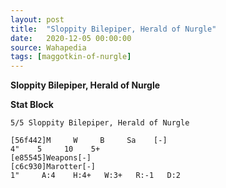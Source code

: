 ```yaml
---
layout: post
title:  "Sloppity Bilepiper, Herald of Nurgle"
date:   2020-12-05 00:00:00
source: Wahapedia
tags: [maggotkin-of-nurgle]
---
```


**Sloppity Bilepiper, Herald of Nurgle**

**Stat Block**
```
5/5 Sloppity Bilepiper, Herald of Nurgle
```

```
[56f442]M     W     B     Sa    [-]
4"    5     10    5+    
[e85545]Weapons[-]
[c6c930]Marotter[-]
1"     A:4    H:4+   W:3+   R:-1   D:2   
```
    